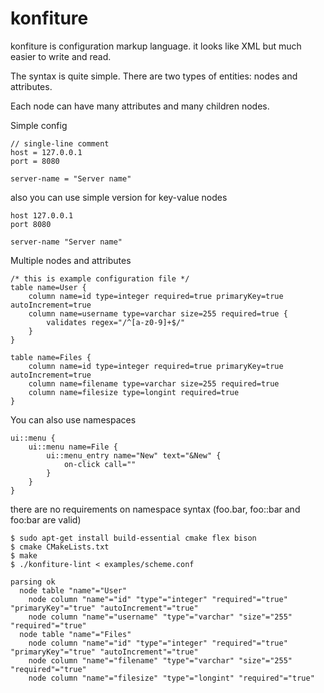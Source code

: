 konfiture
======

konfiture is configuration markup language. it looks like XML but much easier to write and read.

The syntax is quite simple. There are two types of entities: nodes and attributes.

Each node can have many attributes and many children nodes. 


Simple config

```
// single-line comment
host = 127.0.0.1
port = 8080

server-name = "Server name"
```

also you can use simple version for key-value nodes
```
host 127.0.0.1
port 8080

server-name "Server name"
````

Multiple nodes and attributes

```
/* this is example configuration file */
table name=User {
    column name=id type=integer required=true primaryKey=true autoIncrement=true
    column name=username type=varchar size=255 required=true {
        validates regex="/^[a-z0-9]+$/"
    }
}

table name=Files {
    column name=id type=integer required=true primaryKey=true autoIncrement=true
    column name=filename type=varchar size=255 required=true
    column name=filesize type=longint required=true
}
```

You can also use namespaces 
```
ui::menu {
    ui::menu name=File {
        ui::menu_entry name="New" text="&New" {
            on-click call=""
        }
    }
}
```

there are no requirements on namespace syntax (foo.bar, foo::bar and foo:bar are valid)

```
$ sudo apt-get install build-essential cmake flex bison
$ cmake CMakeLists.txt
$ make
$ ./konfiture-lint < examples/scheme.conf

parsing ok
  node table "name"="User"
    node column "name"="id" "type"="integer" "required"="true" "primaryKey"="true" "autoIncrement"="true"
    node column "name"="username" "type"="varchar" "size"="255" "required"="true"
  node table "name"="Files"
    node column "name"="id" "type"="integer" "required"="true" "primaryKey"="true" "autoIncrement"="true"
    node column "name"="filename" "type"="varchar" "size"="255" "required"="true"
    node column "name"="filesize" "type"="longint" "required"="true"

```
